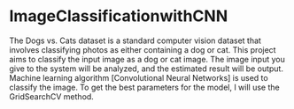# ImageClassificationwithCNN

The Dogs vs. Cats dataset is a standard computer vision dataset that involves classifying photos as either containing a dog or cat. This project aims to classify the input image as a dog or cat image. The image input you give to the system will be analyzed, and the estimated result will be output. Machine learning algorithm [Convolutional Neural Networks] is used to classify the image. To get the best parameters for the model, I will use the GridSearchCV method.
